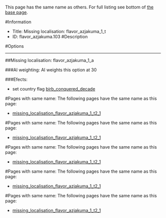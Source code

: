 This page has the same name as others. For full listing see bottom of [the base page](missing_localisation_flavor_azjakuma_1.md).

#Information
 - Title: Missing localisation: flavor_azjakuma_1_t
 - ID: flavor_azjakuma.103
#Description

#Options

___
##Missing localisation: flavor_azjakuma_1_a

###AI weighting:
AI weights this option at 30


###Efects:<ul><li>set country flag [birb_conquered_decade](../flags/birb_conquered_decade.md)</li></ul>


#Pages with same name:
The following pages have the same name as this page:
 - [missing_localisation_flavor_azjakuma_1_t2_1](missing_localisation_flavor_azjakuma_1_t2_1.md)


#Pages with same name:
The following pages have the same name as this page:
 - [missing_localisation_flavor_azjakuma_1_t2_1](missing_localisation_flavor_azjakuma_1_t2_1.md)


#Pages with same name:
The following pages have the same name as this page:
 - [missing_localisation_flavor_azjakuma_1_t2_1](missing_localisation_flavor_azjakuma_1_t2_1.md)


#Pages with same name:
The following pages have the same name as this page:
 - [missing_localisation_flavor_azjakuma_1_t2_1](missing_localisation_flavor_azjakuma_1_t2_1.md)


#Pages with same name:
The following pages have the same name as this page:
 - [missing_localisation_flavor_azjakuma_1_t2_1](missing_localisation_flavor_azjakuma_1_t2_1.md)
